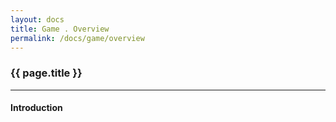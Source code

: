 ```yaml
---
layout: docs
title: Game . Overview
permalink: /docs/game/overview
---
```


### {{ page.title }}

***

#### Introduction
